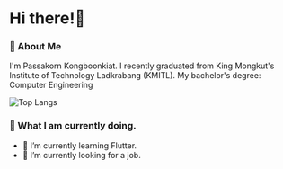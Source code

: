 # Hi there!👋
### 💬 About Me
I'm Passakorn Kongboonkiat. I recently graduated from King Mongkut's Institute of Technology Ladkrabang (KMITL).
My bachelor's degree: Computer Engineering

![Top Langs](https://github-readme-stats.vercel.app/api/top-langs/?username=Pskmax&layout=compact)

### 💬 What I am currently doing.
- 🌱 I’m currently learning Flutter.
- 🔭 I’m currently looking for a job.


<!--
**Pskmax/Pskmax** is a ✨ _special_ ✨ repository because its `README.md` (this file) appears on your GitHub profile.

Here are some ideas to get you started:

- 🔭 I’m currently working on ...
- 🌱 I’m currently learning ...
- 👯 I’m looking to collaborate on ...
- 🤔 I’m looking for help with ...
- 💬 Ask me about ...
- 📫 How to reach me: ...
- 😄 Pronouns: ...
- ⚡ Fun fact: ...
-->
